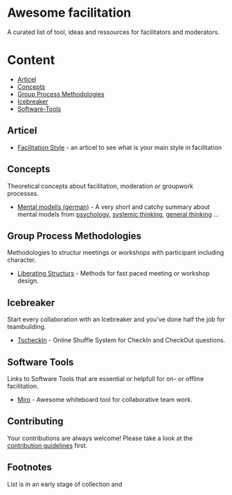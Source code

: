 # Awesome facilitation

A curated list of tool, ideas and ressources for facilitators and moderators.

# Content
- [Articel](#articel)
- [Concepts](#concepts)
- [Group Process Methodologies](#group-process-methodologies)
- [Icebreaker](#icebreaker)
- [Software-Tools](#software-tools)

## Articel

- [Facilitation Style](https://medium.com/user-experience-design-1/facilitation-whats-your-style-4c9c480bd2d) - an articel to see what is your main style in facilitation

## Concepts

Theoretical concepts about facilitation, moderation or groupwork processes.

- [Mental modells (german)](https://weltklugheit.com/) - A very short and catchy summary about mental models from [psychology](https://weltklugheit.com/modelle/psychologie.html), [systemic thinking](https://weltklugheit.com/modelle/systeme.html), [general thinking](https://weltklugheit.com/modelle/denken.html) ...

## Group Process Methodologies

Methodologies to structur meetings or workshops with participant including character.

- [Liberating Structurs](https://www.liberatingstructures.com/ls/) - Methods for fast paced meeting or workshop design.

## Icebreaker

Start every collaboration with an Icebreaker and you've done half the job for teambuilding.

- [TscheckIn](https://tscheck.in/) - Online Shuffle System for CheckIn and CheckOut questions.

## Software Tools

Links to Software Tools that are essential or helpfull for on- or offline facilitation.

- [Miro](https://miro.com) - Awesome whiteboard tool for collaborative team work.


## Contributing

Your contributions are always welcome! Please take a look at the [contribution guidelines](contributing.md) first.

## Footnotes

List is in an early stage of collection and 
